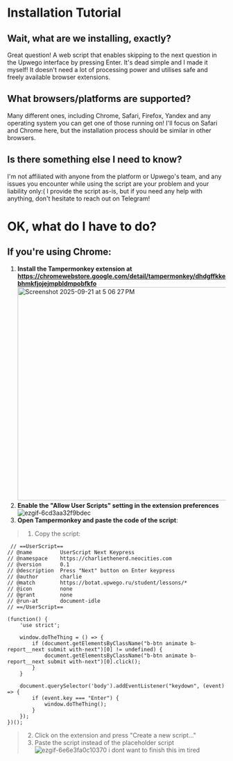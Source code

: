 # Installation Tutorial
## Wait, what are we installing, exactly?
Great question! A web script that enables skipping to the next question in the Upwego interface by pressing Enter. It's dead simple and I made it myself! It doesn't need a lot of processing power and utilises safe and freely available browser extensions.
## What browsers/platforms are supported?
Many different ones, including Chrome, Safari, Firefox, Yandex and any operating system you can get one of those running on! I'll focus on Safari and Chrome here, but the installation process should be similar in other browsers.
## Is there something else I need to know?
I'm not affiliated with anyone from the platform or Upwego's team, and any issues you encounter while using the script are your problem and your liability only:( I provide the script as-is, but if you need any help with anything, don't hesitate to reach out on Telegram!
# OK, what do I have to do?
## If you're using Chrome:
1. **Install the Tampermonkey extension at https://chromewebstore.google.com/detail/tampermonkey/dhdgffkkebhmkfjojejmpbldmpobfkfo** <img width="1273" height="492" alt="Screenshot 2025-09-21 at 5 06 27 PM" src="https://github.com/user-attachments/assets/67812c98-4e2e-4af4-b470-e5c8ad56637b" />
2. **Enable the "Allow User Scripts" setting in the extension preferences**
![ezgif-6cd3aa32f9bdec](https://github.com/user-attachments/assets/eb0570e3-1ce9-4958-88a0-5587fc01fc94)
3. **Open Tampermonkey and paste the code of the script**:

> 1. Copy the script:

```	
 // ==UserScript==
// @name         UserScript Next Keypress
// @namespace    https://charliethenerd.neocities.com
// @version      0.1
// @description  Press "Next" button on Enter keypress
// @author       charlie
// @match        https://botat.upwego.ru/student/lessons/*
// @icon         none
// @grant        none
// @run-at       document-idle
// ==/UserScript==

(function() {
    'use strict';

    window.doTheThing = () => {
        if (document.getElementsByClassName("b-btn animate b-report__next submit with-next")[0] != undefined) {
            document.getElementsByClassName("b-btn animate b-report__next submit with-next")[0].click();
        }
    }

    document.querySelector('body').addEventListener("keydown", (event) => {
        if (event.key === "Enter") {
            window.doTheThing();
        }
    });
})();
```
> 2. Click on the extension and press "Create a new script..."
> 3. Paste the script instead of the placeholder script
![ezgif-6e6e3fa0c10370](https://github.com/user-attachments/assets/06448220-46b0-427a-bc07-de5552dd211e)
i dont want to finish this im tired
